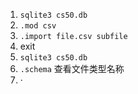 1. `sqlite3 cs50.db`
2. `.mod csv`
3. `.import file.csv subfile`
4. exit
5. `sqlite3 cs50.db`
6. `.schema` 查看文件类型名称
7. ·
<!--stackedit_data:
eyJoaXN0b3J5IjpbLTE0NDExMjM2NDcsMTYyODE3Mjk4OF19
-->
